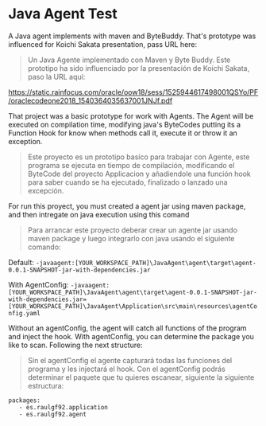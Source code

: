 # Java Agent Test

A Java agent implements with maven and ByteBuddy. That's prototype was influenced for Koichi Sakata presentation, pass URL here:

> Un Java Agente implementado con Maven y Byte Buddy. Este prototipo ha sido influenciado por la presentación de Koichi Sakata, paso la URL aquí:

https://static.rainfocus.com/oracle/oow18/sess/1525944617498001QSYo/PF/oraclecodeone2018_1540364035637001JNJf.pdf 

That project was a basic prototype for work with Agents. The Agent will be executed on compilation time, modifying java's ByteCodes putting its a Function Hook for know when methods call it, execute it or throw it an exception.

> Este proyecto es un prototipo basíco para trabajar con Agente, este programa se ejecuta en tiempo de compilación, modificando el ByteCode del proyecto Applicacion y añadiendole una función hook para saber cuando se ha ejecutado, finalizado o lanzado una excepción. 

For run this proyect, you must created a agent jar using maven package, and then intregate on java execution using this comand

> Para arrancar este proyecto deberar crear un agente jar usando maven package y luego integrarlo con java usando el siguiente comando:

Default:
`-javaagent:[YOUR_WORKSPACE_PATH]\JavaAgent\agent\target\agent-0.0.1-SNAPSHOT-jar-with-dependencies.jar`

With AgentConfig:
`-javaagent:[YOUR_WORKSPACE_PATH]\JavaAgent\agent\target\agent-0.0.1-SNAPSHOT-jar-with-dependencies.jar=[YOUR_WORKSPACE_PATH]\JavaAgent\Application\src\main\resources\agentConfig.yaml`

Without an agentConfig, the agent will catch all functions of the program and inject the hook. With agentConfig, you can determine the package you like to scan. Following the next structure:

> Sin el agentConfig el agente capturará todas las funciones del programa y les injectará el hook. Con el agentConfig podrás determinar el paquete que tu quieres escanear, siguiente la siguiente estructura:



```
packages:
   - es.raulgf92.application
   - es.raulgf92.agent
```
